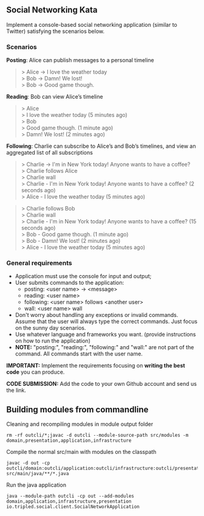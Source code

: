 Social Networking Kata
----------------------

Implement a console-based social networking application (similar to Twitter) satisfying the scenarios below.

### Scenarios

**Posting**: Alice can publish messages to a personal timeline

> \> Alice -> I love the weather today    
> \> Bob -> Damn! We lost!     
> \> Bob -> Good game though.    

**Reading**: Bob can view Alice’s timeline

> \> Alice    
> \> I love the weather today (5 minutes ago)    
> \> Bob    
> \> Good game though. (1 minute ago)     
> \> Damn! We lost! (2 minutes ago)    

**Following**: Charlie can subscribe to Alice’s and Bob’s timelines, and view an aggregated list of all subscriptions

> \> Charlie -> I'm in New York today! Anyone wants to have a coffee?     
> \> Charlie follows Alice    
> \> Charlie wall    
> \> Charlie - I'm in New York today! Anyone wants to have a coffee? (2 seconds ago)    
> \> Alice - I love the weather today (5 minutes ago)    

> \> Charlie follows Bob    
> \> Charlie wall    
> \> Charlie - I'm in New York today! Anyone wants to have a coffee? (15 seconds ago)     
> \> Bob - Good game though. (1 minute ago)     
> \> Bob - Damn! We lost! (2 minutes ago)     
> \> Alice - I love the weather today (5 minutes ago)    

### General requirements 

- Application must use the console for input and output; 
- User submits commands to the application: 
    - posting: \<user name> -> \<message> 
    - reading: \<user name> 
    - following: \<user name> follows \<another user> 
    - wall: \<user name> wall 
- Don't worry about handling any exceptions or invalid commands. Assume that the user will always type the correct commands. Just focus on the sunny day scenarios.
- Use whatever language and frameworks you want. (provide instructions on how to run the application)
- **NOTE:** "posting:", "reading:", "following:" and "wall:" are not part of the command. All commands start with the user name.

**IMPORTANT:**  Implement the requirements focusing on **writing the best code** you can produce.

**CODE SUBMISSION:** Add the code to your own Github account and send us the link.

## Building modules from commandline 

Cleaning and recompiling modules in module output folder

```$sh
rm -rf outcli/*;javac -d outcli --module-source-path src/modules -m domain,presentation,application,infrastructure
```

Compile the normal src/main with modules on the classpath
```$sh
javac -d out -cp outcli/domain:outcli/application:outcli/infrastructure:outcli/presentation  src/main/java/**/*.java
```

Run the java application

```$sh
java --module-path outcli -cp out --add-modules domain,application,infrastructure,presentation io.tripled.social.client.SocialNetworkApplication
```
